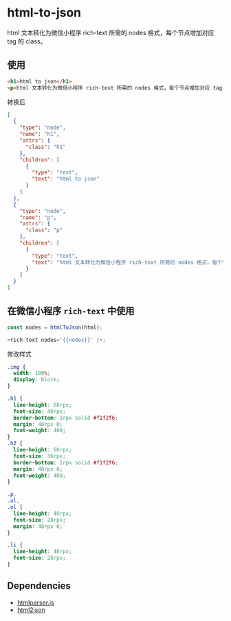 # html-to-json

html 文本转化为微信小程序 rich-text 所需的 nodes 格式，每个节点增加对应 tag 的 class。

## 使用

```html
<h1>html to json</h1>
<p>html 文本转化为微信小程序 rich-text 所需的 nodes 格式，每个节点增加对应 tag 的 class。</p>
```

转换后

```json
[
  {
    "type": "node",
    "name": "h1",
    "attrs": {
      "class": "h1"
    },
    "children": [
      {
        "type": "text",
        "text": "html to json"
      }
    ]
  },
  {
    "type": "node",
    "name": "p",
    "attrs": {
      "class": "p"
    },
    "children": [
      {
        "type": "text",
        "text": "html 文本转化为微信小程序 rich-text 所需的 nodes 格式，每个节点增加对应 tag 的 class。"
      }
    ]
  }
]
```

## 在微信小程序 `rich-text` 中使用

```js
const nodes = htmlToJson(html);

<rich-text nodes='{{nodes}}' />;
```

修改样式

```css
.img {
  width: 100%;
  display: block;
}

.h1 {
  line-height: 68rpx;
  font-size: 48rpx;
  border-bottom: 1rpx solid #f1f2f6;
  margin: 48rpx 0;
  font-weight: 400;
}
.h2 {
  line-height: 60rpx;
  font-size: 36rpx;
  border-bottom: 1rpx solid #f1f2f6;
  margin: 48rpx 0;
  font-weight: 400;
}

.p,
.ul,
.ol {
  line-height: 48rpx;
  font-size: 28rpx;
  margin: 48rpx 0;
}

.li {
  line-height: 48rpx;
  font-size: 28rpx;
}
```

## Dependencies

- [htmlparser.js](https://github.com/blowsie/Pure-JavaScript-HTML5-Parser)
- [html2json](https://github.com/Jxck/html2json)
